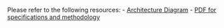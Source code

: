 Please refer to the following resources:
    - [Architecture Diagram](https://github.com/ewfx/aidel-c-a-t-ai/blob/main/artifacts/arch/Architecture%20Diagram.png)
    - [PDF for specifications and methodology](https://github.com/ewfx/aidel-c-a-t-ai/blob/main/artifacts/arch/CAT%20AI%20Hackathon%202025.pdf)
